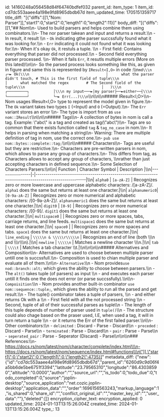 id: 14160248a056458d84f64740bdfef032
parent_id: 
item_type: 1
item_id: cd7dc553aaee4a198e9fd8965dbdb67d
item_updated_time: 1705151359717
title_diff: "[{\"diffs\":[[1,\"Nom: Parser\"]],\"start1\":0,\"start2\":0,\"length1\":0,\"length2\":11}]"
body_diff: "[{\"diffs\":[[1,\"## Nom\\\n- Used to build parsers and helps combine them using combinators.\\\n- The nor parser takean and input and returns a result.\\\n    - In result, it result \\\n        - `Ok` indicating gthe parser succssfully found what it was looking for.\\\n        - `Err` indicating it could not found what it was looking for.\\\n- When it's okay `Ok`, it restuls a tuple. \\\n    - First field: Contains everything that parser did not processed.\\\n    - Second field everything parser processed. \\\n- When it fails `Err`, it resutls multiple errors (More on this lated)\\\n\\\n- So the parsed process looks something like this, as given in figure and same this is represented by `IResult<I,O>` in code :\\\n```md\\\n                                   ┌─► Ok(\\\n                                   │      what the parser didn't touch, # This is the first field of tuple\\\n                                   │      what matched the regex        # The Second field of the tuple\\\n                                   │   )\\\n             ┌─────────┐           │\\\n my input───►│my parser├──►either──┤\\\n             └─────────┘           └─► Err(...)\\\n```\\\n\\\n\\\n##### IResult<I,O>\\\n- Nom usages IResult<I,O> type to represent the model given in figure.\\\n- The `Ok` variant takes two types `I` (=Input) and `O` (=Output).\\\n- The `Err` variant stores an error \\\n- The type is import from as `use nom::IResult`\\\n\\\n\\\n##### Tags\\\n- A collection of bytes in nom is call a tag. Example: \\\"abc\\\" is a tag and created as tag(\\\"abc\\\")\\\n- Tags are so common that there exists function called `tag` & `tag_no_case` in nom.\\\n- It helps in parsing  when matching a string\\\n- Warning: There are multiple definition of tag in nom, use the correct one.\\\n- `pub use nom::bytes::complete::tag;`\\\n\\\n\\\n##### Characters\\\n- Tags are useful but they are restrictive.\\\n- Characters are pre-written parsers in nom, which allows to parse any group of characters.\\\n- This differs from tag, as Characters allows to accept any group of characters, \\\nrather than just accepting characters in defined sequence.\\\n- Some Selection of Characters Parsers:\\\n\\\n| Function       | Character Symbol | Description |\\\n|----------------|-|-------------------------------------------------------------------------------------------------------|\\\n| `alpha0`       | `[a-zA-Z]`    | Recognizes zero or more lowercase and uppercase alphabetic characters: /[a-zA-Z]/. `alpha1` does the same but returns at least one character.|\\\n| `alphanumeric0`| `[0-9a-zA-Z]` | Recognizes zero or more numerical and alphabetic characters: /[0-9a-zA-Z]/. `alphanumeric1` does the same but returns at least one character.|\\\n| `digit0`       | `[0-9]`       | Recognizes zero or more numerical characters: /[0-9]/. `digit1` does the same but returns at least one character.|\\\n| `multispace0`  |               | Recognizes zero or more spaces, tabs, carriage returns, and line feeds. `multispace1` does the same but returns at least one character.|\\\n| `space0`       |               | Recognizes zero or more spaces and tabs. `space1` does the same but returns at least one character.|\\\n| `line_ending`  | `\\\\\n & \\\\\r\\\\\n`   | Recognizes an end of line (both \\\\\n and \\\\\r\\\\\n).|\\\n| `newline`      | `\\\\\n`          | Matches a newline character \\\\\n.|\\\n| `tab`          | `\\\\t`          | Matches a tab character \\\\t.|\\\n\\\n\\\n\\\n#####  Alternatives and Composition\\\n- Alternatives are used to choose between multiple parser untill one is succssfull.\\\n- Composition is used to chian multiple parser and evaluate all of them.\\\n\\\n- `Alternative`:\\\n    - Nom provides`use nod::branch::alt;` which gives the ability to choose between parsers.\\\n    - The `alt()` takes tuple (of parsers) as input \\\n        - and executes each parser untill it finds one the does not error (or parse succssfully).\\\n\\\n- `Compoisition`:\\\n    - Nom provides another built-in combinator `use nom::sequence::tuple;`, which gives the ability to run all the parsed and get result.\\\n    - The tuple() combinator takes a tuple of parsers, \\\n        - and either returns Ok with a \\\n            - First field with all the not processed string \\\n            - Second, tuple of all of their successful parses as tuple\\\n                - The length of this tuple depends of number of parser used in `tuple()`\\\n                - The structure could also chage based on the praser used, I.E, when used a tag, it will in turn return a tuple \\\n        - or it returns the Err of the first failed parser.\\\n\\\n- Other combinators:\\\n    - `delimited` : Discard - Parse - Discard\\\n    - `preceded` : Discard - Parse\\\n    - `terminated` : Parse - Discard\\\n    - `pair` : Parse - Parse\\\n    - `seperated_pair` : Parse - Seperator (Discard) - Parse\\\n\\\n\\\n### References:\\\n- https://docs.rs/nom/latest/nom/character/complete/index.html\\\n- https://docs.rs/nom/latest/nom/sequence/index.html#functions\\\n\"]],\"start1\":0,\"start2\":0,\"length1\":0,\"length2\":4735}]"
metadata_diff: {"new":{"id":"cd7dc553aaee4a198e9fd8965dbdb67d","parent_id":"6260d9c9d06f4a5bb6de5be6751f3394","latitude":"23.79565310","longitude":"86.43038590","altitude":"0.0000","author":"","source_url":"","is_todo":0,"todo_due":0,"todo_completed":0,"source":"joplin-desktop","source_application":"net.cozic.joplin-desktop","application_data":"","order":1696156563243,"markup_language":1,"is_shared":0,"share_id":"","conflict_original_id":"","master_key_id":"","user_data":""},"deleted":[]}
encryption_cipher_text: 
encryption_applied: 0
updated_time: 2024-01-13T13:15:26.004Z
created_time: 2024-01-13T13:15:26.004Z
type_: 13